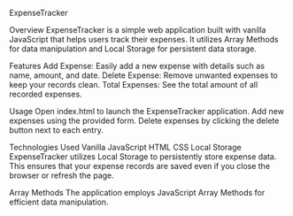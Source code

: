 ExpenseTracker

Overview
ExpenseTracker is a simple web application built with vanilla JavaScript that helps users track their expenses. It utilizes Array Methods for data manipulation and Local Storage for persistent data storage.

Features
Add Expense: Easily add a new expense with details such as name, amount, and date.
Delete Expense: Remove unwanted expenses to keep your records clean.
Total Expenses: See the total amount of all recorded expenses.

Usage
Open index.html to launch the ExpenseTracker application.
Add new expenses using the provided form.
Delete expenses by clicking the delete button next to each entry.

Technologies Used
Vanilla JavaScript
HTML
CSS
Local Storage
ExpenseTracker utilizes Local Storage to persistently store expense data. This ensures that your expense records are saved even if you close the browser or refresh the page.

Array Methods
The application employs JavaScript Array Methods for efficient data manipulation.

